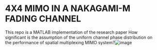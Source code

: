 # 4X4 MIMO IN A NAKAGAMI-M FADING CHANNEL

This repo is a MATLAB implementation of the research paper How significant is the assumption of the uniform channel phase distribution on the performance of spatial multiplexing MIMO system?![image](https://user-images.githubusercontent.com/66265135/199014637-44f2b9d0-39ba-4429-8ad9-7b7cef111aef.png)
